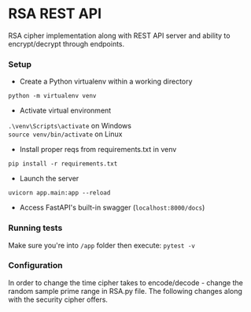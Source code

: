 # RSA REST API

RSA cipher implementation along with REST API server and ability to encrypt/decrypt through endpoints.

### Setup
* Create a Python virtualenv within a working directory 

`python -m virtualenv venv`

* Activate virtual environment

`.\venv\Scripts\activate` on Windows  
`source venv/bin/activate` on Linux

* Install proper reqs from requirements.txt in venv

`pip install -r requirements.txt`

* Launch the server 

`uvicorn app.main:app --reload`

* Access FastAPI's built-in swagger (`localhost:8000/docs`)


### Running tests
Make sure you're into `/app` folder then execute:
`pytest -v`

### Configuration

In order to change the time cipher takes to encode/decode - change
the random sample prime range in RSA.py file. The following changes along
with the security cipher offers.
